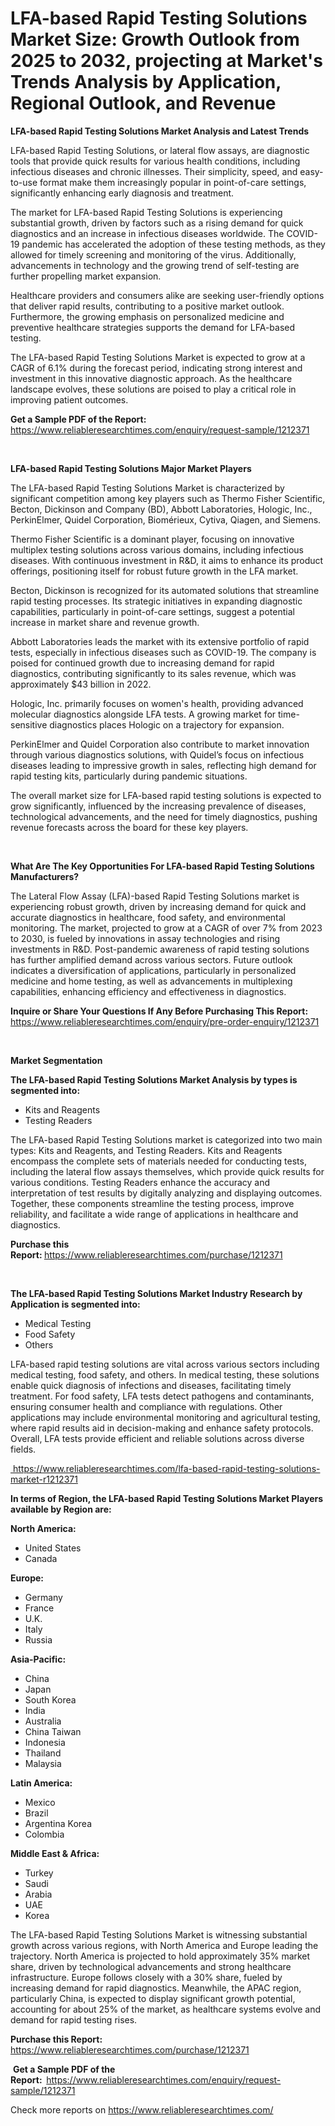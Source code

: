 <p><h1>LFA-based Rapid Testing Solutions Market Size: Growth Outlook from 2025 to 2032, projecting at Market's Trends Analysis by Application, Regional Outlook, and Revenue</h1></p><p><strong>LFA-based Rapid Testing Solutions Market Analysis and Latest Trends</strong></p>
<p><p>LFA-based Rapid Testing Solutions, or lateral flow assays, are diagnostic tools that provide quick results for various health conditions, including infectious diseases and chronic illnesses. Their simplicity, speed, and easy-to-use format make them increasingly popular in point-of-care settings, significantly enhancing early diagnosis and treatment.</p><p>The market for LFA-based Rapid Testing Solutions is experiencing substantial growth, driven by factors such as a rising demand for quick diagnostics and an increase in infectious diseases worldwide. The COVID-19 pandemic has accelerated the adoption of these testing methods, as they allowed for timely screening and monitoring of the virus. Additionally, advancements in technology and the growing trend of self-testing are further propelling market expansion.</p><p>Healthcare providers and consumers alike are seeking user-friendly options that deliver rapid results, contributing to a positive market outlook. Furthermore, the growing emphasis on personalized medicine and preventive healthcare strategies supports the demand for LFA-based testing.</p><p>The LFA-based Rapid Testing Solutions Market is expected to grow at a CAGR of 6.1% during the forecast period, indicating strong interest and investment in this innovative diagnostic approach. As the healthcare landscape evolves, these solutions are poised to play a critical role in improving patient outcomes.</p></p>
<p><strong>Get a Sample PDF of the Report:&nbsp;</strong> <a href="https://www.reliableresearchtimes.com/enquiry/request-sample/1212371?utm_campaign=3034&utm_medium=2&utm_source=Github&utm_content=ia&utm_term=24032025&utm_id=lfa-based-rapid-testing-solutions">https://www.reliableresearchtimes.com/enquiry/request-sample/1212371</a></p>
<p>&nbsp;</p>
<p><strong>LFA-based Rapid Testing Solutions Major Market Players</strong></p>
<p><p>The LFA-based Rapid Testing Solutions Market is characterized by significant competition among key players such as Thermo Fisher Scientific, Becton, Dickinson and Company (BD), Abbott Laboratories, Hologic, Inc., PerkinElmer, Quidel Corporation, Biomérieux, Cytiva, Qiagen, and Siemens. </p><p>Thermo Fisher Scientific is a dominant player, focusing on innovative multiplex testing solutions across various domains, including infectious diseases. With continuous investment in R&D, it aims to enhance its product offerings, positioning itself for robust future growth in the LFA market.</p><p>Becton, Dickinson is recognized for its automated solutions that streamline rapid testing processes. Its strategic initiatives in expanding diagnostic capabilities, particularly in point-of-care settings, suggest a potential increase in market share and revenue growth.</p><p>Abbott Laboratories leads the market with its extensive portfolio of rapid tests, especially in infectious diseases such as COVID-19. The company is poised for continued growth due to increasing demand for rapid diagnostics, contributing significantly to its sales revenue, which was approximately $43 billion in 2022.</p><p>Hologic, Inc. primarily focuses on women's health, providing advanced molecular diagnostics alongside LFA tests. A growing market for time-sensitive diagnostics places Hologic on a trajectory for expansion.</p><p>PerkinElmer and Quidel Corporation also contribute to market innovation through various diagnostics solutions, with Quidel’s focus on infectious diseases leading to impressive growth in sales, reflecting high demand for rapid testing kits, particularly during pandemic situations.</p><p>The overall market size for LFA-based rapid testing solutions is expected to grow significantly, influenced by the increasing prevalence of diseases, technological advancements, and the need for timely diagnostics, pushing revenue forecasts across the board for these key players.</p></p>
<p>&nbsp;</p>
<p><strong>What Are The Key Opportunities For LFA-based Rapid Testing Solutions Manufacturers?</strong></p>
<p><p>The Lateral Flow Assay (LFA)-based Rapid Testing Solutions market is experiencing robust growth, driven by increasing demand for quick and accurate diagnostics in healthcare, food safety, and environmental monitoring. The market, projected to grow at a CAGR of over 7% from 2023 to 2030, is fueled by innovations in assay technologies and rising investments in R&D. Post-pandemic awareness of rapid testing solutions has further amplified demand across various sectors. Future outlook indicates a diversification of applications, particularly in personalized medicine and home testing, as well as advancements in multiplexing capabilities, enhancing efficiency and effectiveness in diagnostics.</p></p>
<p><strong>Inquire or Share Your Questions If Any Before Purchasing This Report:</strong> <a href="https://www.reliableresearchtimes.com/enquiry/pre-order-enquiry/1212371?utm_campaign=3034&utm_medium=2&utm_source=Github&utm_content=ia&utm_term=24032025&utm_id=lfa-based-rapid-testing-solutions">https://www.reliableresearchtimes.com/enquiry/pre-order-enquiry/1212371</a></p>
<p>&nbsp;</p>
<p><strong>Market Segmentation</strong></p>
<p><strong>The LFA-based Rapid Testing Solutions Market Analysis by types is segmented into:</strong></p>
<p><ul><li>Kits and Reagents</li><li>Testing Readers</li></ul></p>
<p><p>The LFA-based Rapid Testing Solutions market is categorized into two main types: Kits and Reagents, and Testing Readers. Kits and Reagents encompass the complete sets of materials needed for conducting tests, including the lateral flow assays themselves, which provide quick results for various conditions. Testing Readers enhance the accuracy and interpretation of test results by digitally analyzing and displaying outcomes. Together, these components streamline the testing process, improve reliability, and facilitate a wide range of applications in healthcare and diagnostics.</p></p>
<p><strong>Purchase this Report:&nbsp;</strong><a href="https://www.reliableresearchtimes.com/purchase/1212371?utm_campaign=3034&utm_medium=2&utm_source=Github&utm_content=ia&utm_term=24032025&utm_id=lfa-based-rapid-testing-solutions">https://www.reliableresearchtimes.com/purchase/1212371</a></p>
<p>&nbsp;</p>
<p><strong>The LFA-based Rapid Testing Solutions Market Industry Research by Application is segmented into:</strong></p>
<p><ul><li>Medical Testing</li><li>Food Safety</li><li>Others</li></ul></p>
<p><p>LFA-based rapid testing solutions are vital across various sectors including medical testing, food safety, and others. In medical testing, these solutions enable quick diagnosis of infections and diseases, facilitating timely treatment. For food safety, LFA tests detect pathogens and contaminants, ensuring consumer health and compliance with regulations. Other applications may include environmental monitoring and agricultural testing, where rapid results aid in decision-making and enhance safety protocols. Overall, LFA tests provide efficient and reliable solutions across diverse fields.</p></p>
<p><a href="https://www.reliableresearchtimes.com/lfa-based-rapid-testing-solutions-market-r1212371?utm_campaign=3034&utm_medium=2&utm_source=Github&utm_content=ia&utm_term=24032025&utm_id=lfa-based-rapid-testing-solutions">&nbsp;https://www.reliableresearchtimes.com/lfa-based-rapid-testing-solutions-market-r1212371</a></p>
<p><strong>In terms of Region, the LFA-based Rapid Testing Solutions Market Players available by Region are:</strong></p>
<p>
    <p> <strong> North America: </strong>
        <ul>
            <li>United States</li>
            <li>Canada</li>
        </ul>
        </p> 
    <p> <strong> Europe: </strong>
        <ul>
            <li>Germany</li>
            <li>France</li>
            <li>U.K.</li>
            <li>Italy</li>
            <li>Russia</li>
        </ul>
        </p> 
    <p> <strong> Asia-Pacific: </strong>
        <ul>
            <li>China</li>
            <li>Japan</li>
            <li>South Korea</li>
            <li>India</li>
            <li>Australia</li>
            <li>China Taiwan</li>
            <li>Indonesia</li>
            <li>Thailand</li>
            <li>Malaysia</li>
        </ul>
        </p> 
    <p> <strong> Latin America: </strong>
        <ul>
            <li>Mexico</li>
            <li>Brazil</li>
            <li>Argentina Korea</li>
            <li>Colombia</li>
        </ul>
        </p> 
    <p> <strong> Middle East & Africa: </strong>
        <ul>
            <li>Turkey</li>
            <li>Saudi</li>
            <li>Arabia</li>
            <li>UAE</li>
            <li>Korea</li>
        </ul>
    </p>
    </p>
<p><p>The LFA-based Rapid Testing Solutions Market is witnessing substantial growth across various regions, with North America and Europe leading the trajectory. North America is projected to hold approximately 35% market share, driven by technological advancements and strong healthcare infrastructure. Europe follows closely with a 30% share, fueled by increasing demand for rapid diagnostics. Meanwhile, the APAC region, particularly China, is expected to display significant growth potential, accounting for about 25% of the market, as healthcare systems evolve and demand for rapid testing rises.</p></p>
<p><strong>Purchase this Report: </strong><a href="https://www.reliableresearchtimes.com/purchase/1212371?utm_campaign=3034&utm_medium=2&utm_source=Github&utm_content=ia&utm_term=24032025&utm_id=lfa-based-rapid-testing-solutions">https://www.reliableresearchtimes.com/purchase/1212371</a></p>
<p>&nbsp;<strong>Get a Sample PDF of the Report:&nbsp;&nbsp;</strong><a href="https://www.reliableresearchtimes.com/enquiry/request-sample/1212371?utm_campaign=3034&utm_medium=2&utm_source=Github&utm_content=ia&utm_term=24032025&utm_id=lfa-based-rapid-testing-solutions">https://www.reliableresearchtimes.com/enquiry/request-sample/1212371</a></p>
<p><strong></strong></p>
<p>Check more reports on <a href="https://www.reliableresearchtimes.com/?utm_campaign=3034&utm_medium=2&utm_source=Github&utm_content=ia&utm_term=24032025&utm_id=lfa-based-rapid-testing-solutions">https://www.reliableresearchtimes.com/</a></p>
